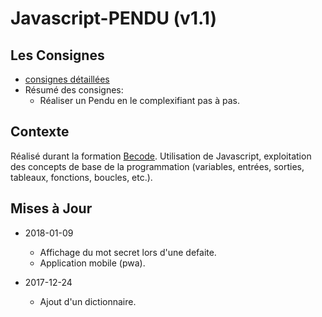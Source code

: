 # Javascript-PENDU (v1.1)

## Les Consignes

* [consignes détaillées](https://github.com/becodeorg/Swartz-promo-3/blob/master/Parcours/04-Javascript/exercices/06-ex-pendu.md)
* Résumé des consignes:
  * Réaliser un Pendu en le complexifiant pas à pas.

## Contexte

Réalisé durant la formation [Becode](http://www.becode.org/). Utilisation de Javascript, exploitation des concepts de base de la programmation (variables, entrées, sorties, tableaux, fonctions, boucles, etc.).

## Mises à Jour

* 2018-01-09
    * Affichage du mot secret lors d'une defaite.
    * Application mobile (pwa).
 
* 2017-12-24
     * Ajout d'un dictionnaire.